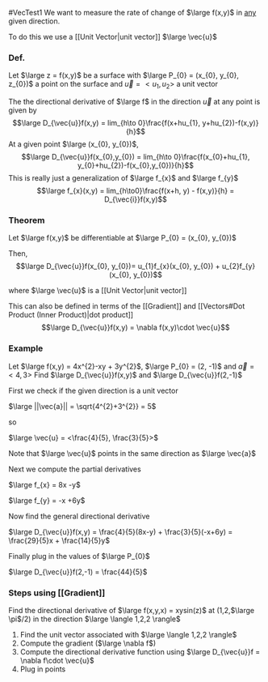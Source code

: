 #VecTest1 
We want to measure the rate of change of $\large f(x,y)$ in <u>any</u> given direction.

To do this we use a [[Unit Vector|unit vector]] $\large \vec{u}$

### Def.

Let $\large z = f(x,y)$ be a surface with $\large P_{0} = (x_{0}, y_{0}, z_{0})$ a point on the surface and $\vec{u} = <u_{1}, u_{2}>$ a unit vector

The the directional derivative of $\large f$ in the direction $\vec{u}$ at any  point is given by
$$\large D_{\vec{u}}f(x,y) = lim_{h\to 0}\frac{f(x+hu_{1}, y+hu_{2})-f(x,y)}{h}$$ At a given point $\large (x_{0}, y_{0})$,
$$\large D_{\vec{u}}f(x_{0},y_{0}) = lim_{h\to 0}\frac{f(x_{0}+hu_{1}, y_{0}+hu_{2})-f(x_{0},y_{0})}{h}$$
This is really just a generalization of $\large f_{x}$ and $\large f_{y}$
$$\large f_{x}(x,y) = lim_{h\to0}\frac{f(x+h, y) - f(x,y)}{h} = D_{\vec{i}}f(x,y)$$
### Theorem

Let $\large f(x,y)$ be differentiable at $\large P_{0} = (x_{0}, y_{0})$

Then,
$$\large D_{\vec{u}}f(x_{0}, y_{0})= u_{1}f_{x}(x_{0}, y_{0}) + u_{2}f_{y}(x_{0}, y_{0})$$

where $\large \vec{u}$ is a [[Unit Vector|unit vector]]

This can also be defined in terms of the [[Gradient]] and [[Vectors#Dot Product (Inner Product)|dot product]]
$$\large D_{\vec{u}}f(x,y) = \nabla f(x,y)\cdot \vec{u}$$

### Example

Let $\large f(x,y) = 4x^{2}-xy + 3y^{2}$, $\large P_{0} = (2, -1)$ and $\vec{a} = <4,3>$ Find $\large D_{\vec{u}}f(x,y)$  and $\large D_{\vec{u}}f(2,-1)$ 

First we check if the given direction is a unit vector

$\large ||\vec{a}|| = \sqrt{4^{2}+3^{2}} = 5$

so

$\large \vec{u} = <\frac{4}{5}, \frac{3}{5}>$

Note that $\large \vec{u}$ points in the same direction as $\large \vec{a}$

Next we compute the partial derivatives

$\large f_{x} = 8x -y$

$\large f_{y} = -x +6y$

Now find the general directional derivative

$\large D_{\vec{u}}f(x,y) = \frac{4}{5}(8x-y) + \frac{3}{5}(-x+6y) = \frac{29}{5}x + \frac{14}{5}y$

Finally plug in the values of $\large P_{0}$

$\large D_{\vec{u}}f(2,-1) = \frac{44}{5}$


### Steps using [[Gradient]]

Find the directional derivative of $\large f(x,y,x) = xysin(z)$ at (1,2,$\large \pi$/2)
in the direction $\large \langle 1,2,2 \rangle$

1. Find the unit vector associated with $\large \langle 1,2,2 \rangle$
2. Compute the gradient ($\large \nabla f$)
3. Compute the directional derivative function using $\large D_{\vec{u}}f = \nabla f\cdot \vec{u}$
4. Plug in points

